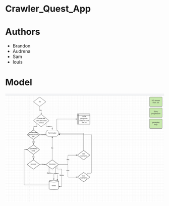 # Crawler_Quest_App

# Authors
 - Brandon 
 - Audrena
 - Sam
 - louis

 # Model

 ![model](./CrawlerModel.png)